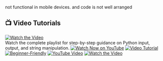 not functional in mobile devices. and code is not well arranged
## 📺 Video Tutorials
[![Watch the Video](https://img.shields.io/badge/Watch-Tutorial-blue?style=flat&logo=YouTube)](https://youtube.com/playlist_link_here)  
Watch the complete playlist for step-by-step guidance on Python input, output, and string manipulation.
[![Watch Now on YouTube](https://img.shields.io/badge/YouTube-Watch%20Now-red?style=for-the-badge&logo=youtube&logoColor=white)](https://youtube.com/playlist_link_here)
[![Video Tutorial](https://img.shields.io/badge/Video-Tutorial-blue?style=plastic&logo=YouTube)](https://youtube.com/playlist_link_here)
[![Beginner-Friendly](https://img.shields.io/badge/Tutorial-Beginner--Friendly-green?style=for-the-badge&logo=YouTube)](https://youtube.com/playlist_link_here)
[![YouTube Video](https://img.shields.io/badge/YouTube-Learn_Here-red?style=flat-square&logo=youtube)](https://youtube.com/playlist_link_here)
[![Watch the Video](https://img.shields.io/badge/Watch-Tutorial-blue?style=flat&logo=YouTube)](https://youtube.com/playlist_link_here)
